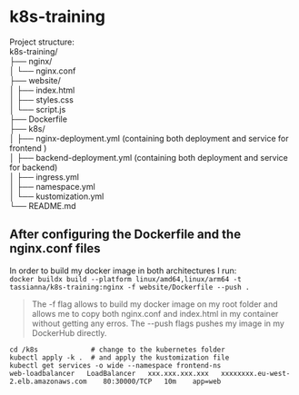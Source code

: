 # k8s-training
Project structure: <br>
k8s-training/ <br>
├── nginx/ <br>
│   └── nginx.conf <br>
├── website/ <br>
│   ├── index.html <br>
│   ├── styles.css <br>
│   └── script.js <br>
├── Dockerfile <br>
├── k8s/ <br>
│   ├── nginx-deployment.yml (containing both deployment and service for frontend ) <br>
│   ├── backend-deployment.yml (containing both deployment and service for backend) <br>
│   ├── ingress.yml <br>
│   ├── namespace.yml <br>
│   └── kustomization.yml <br>
└── README.md <br>

## After configuring the Dockerfile and the nginx.conf files
In order to build my docker image in both architectures I run: <br>
`docker buildx build --platform linux/amd64,linux/arm64 -t tassianna/k8s-training:nginx -f website/Dockerfile --push .` <br>

> The -f flag allows to build my docker image on my root folder and allows me to copy both nginx.conf and index.html in my container without getting any erros.
> The --push flags pushes my image in my DockerHub directly.

`cd /k8s             # change to the kubernetes folder` <br>
`kubectl apply -k .  # and apply the kustomization file` <br>
`kubectl get services -o wide --namespace frontend-ns` <br>
`web-loadbalancer   LoadBalancer   xxx.xxx.xxx.xxx   xxxxxxxx.eu-west-2.elb.amazonaws.com    80:30000/TCP   10m    app=web` <br>




